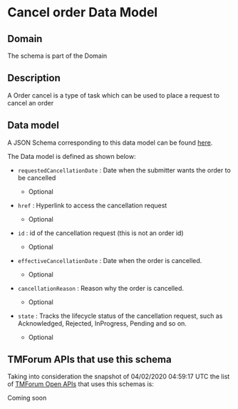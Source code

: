 # Cancel order Data Model

## Domain

The  schema is part of the  Domain

## Description

A Order cancel is a type of task which  can  be used to place a request to cancel an order

## Data model

A JSON Schema corresponding to this data model can be found
[here](https://github.com/tmforum-rand/schemas/blob/candidates/Product/CancelOrder.schema.json).

The Data model is defined as shown below:

- `requestedCancellationDate` : Date when the submitter wants the order to be cancelled

  - Optional


- `href` : Hyperlink to access the cancellation request

  - Optional


- `id` : id of the cancellation request (this is not an order id)

  - Optional


- `effectiveCancellationDate` : Date when the order is cancelled.

  - Optional


- `cancellationReason` : Reason why the order is cancelled.

  - Optional


- `state` : Tracks the lifecycle status of the cancellation request, such as Acknowledged, Rejected, InProgress, Pending and so on.

  - Optional






## TMForum APIs that use this schema

Taking into consideration the snapshot of 04/02/2020 04:59:17 UTC the list of [TMForum Open APIs](https://www.tmforum.org/open-apis/) that uses this schemas is:

Coming soon